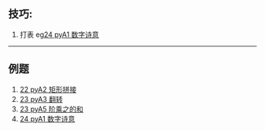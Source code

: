 ## 技巧:
1. 打表 eg[24 pyA1 数字诗意](https://www.acwing.com/solution/content/276177/)

---
## 例题
1. [22 pyA2 矩形拼接](https://www.acwing.com/solution/content/224617/)
2. [23 pyA3 翻转](https://www.acwing.com/problem/content/4970/)
3. [23 pyA5 阶乘之的和](https://www.acwing.com/problem/content/description/5024/)
4. [24 pyA1 数字诗意](https://www.acwing.com/solution/content/276177/)
